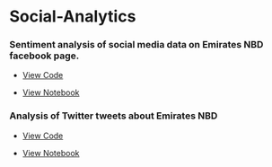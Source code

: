 # Social-Analytics

### Sentiment analysis of social media data on Emirates NBD facebook page.

* [View Code](https://github.com/romiebanerjee/Social-Analytics/blob/master/code.py)

* [View Notebook](https://romiebanerjee.github.io/ENBD_facebook_sentiment_analysis.html)

### Analysis of Twitter tweets about Emirates NBD

* [View Code](https://github.com/romiebanerjee/Social-Analytics/blob/master/twitter_code.py)

* [View Notebook](https://romiebanerjee.github.io/twitter_analytics.html)

